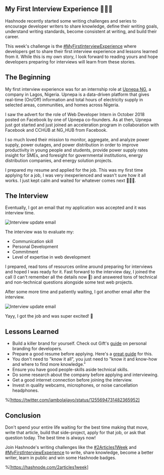 ## My First Interview Experience 👨🏾‍💻

Hashnode recently started some writing challenges and series to encourage developer writers to share knowledge, define their writing goals, understand writing standards, become consistent at writing, and build their career.

This week's challenge is the [#MyFirstInterviewExperience](https://hashnode.com/n/myfirstinterviewexperience) where developers get to share their first interview experience and lessons learned from it. While this is my own story, I look forward to reading yours and hope developers preparing for interviews will learn from these stories.

## The Beginning

My first interview experience was for an internship role at [Upnepa NG](http://upnepa.ng), a company in Lagos, Nigeria. Upnepa is a data-driven platform that gives real-time (On/Off) information and total hours of electricity supply in selected areas, communities, and homes across Nigeria.

I saw the advert for the role of Web Developer Intern in October 2018 posted on Facebook by one of Upnepa co-founders. As at then, Upnepa just got started and just joined an acceleration program in collaboration with  Facebook and CCHUB at NG_HUB from Facebook.

I so much loved their mission to monitor, aggregate, and analyze power supply, power outages, and power distribution in order to improve productivity in young people and students, provide power supply rates insight for SMEs, and foresight for governmental institutions, energy distribution companies, and energy solution projects. 

I prepared my resume and applied for the job. This was my first time applying for a job, I was very inexperienced and wasn't sure how it all works. I just kept calm and waited for whatever comes next 🧘🏾‍♂️.

## The Interview

Eventually, I got an email that my application was accepted and it was interview time.

![Interview update email](https://cdn.hashnode.com/res/hashnode/image/upload/v1594718355180/xCshdJ7nT.png)

The interview was to evaluate my:

- Communication skill
- Personal Development 
- Commitment
- Level of expertise in web development

I prepared, read tons of resources online around preparing for interviews and hoped I was ready for it. Fast forward to the interview day, I joined the call (I can't remember all the details now 😬) and answered tons of technical and non-technical questions alongside some test web projects.

After some more time and patiently waiting, I got another email after the interview.

![Interview update email](https://cdn.hashnode.com/res/hashnode/image/upload/v1594718712888/McxVBK6Zo.png)

Yayy, I got the job and was super excited! 🤩

## Lessons Learned

- Build a killer brand for yourself. Check out Gift's [guide](https://lauragift21.hashnode.dev/building-a-killer-personal-brand-cjww7wzdj000m1ws1o42r58hm) on personal branding for developers.
- Prepare a good resume before applying. Here's a [great guide](https://www.freecodecamp.org/news/how-to-write-a-great-resume-for-software-engineers-75d514dd8322/) for this.
- You don't need to "know it all", you just need to "know it and know-how and where to find more knowledge."
- Ensure you have good people-skills aside technical skills.
- Do some research about the company before applying and interviewing.
- Get a good internet connection before joining the interview.
- Invest in quality webcams, microphones, or noise cancellation headphones.

%[https://twitter.com/iambolajiayo/status/1255694731482365952]

## Conclusion

Don't spend your entire life waiting for the best time making that move, write that article, build that side-project, apply for that job, or ask that question today. The best time is always now!

Join Hashnode's writing challenges like the [#2Articles1Week](https://hashnode.com/2articles1week) and [#MyFirstInterviewExperience](https://hashnode.com/n/myfirstinterviewexperience) to write, share knowledge, become a better writer, learn in public and win some Hashnode badges.

%[https://hashnode.com/2articles1week]